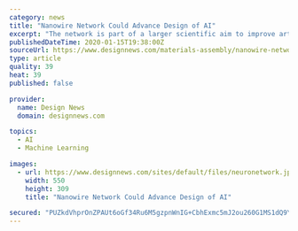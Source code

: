 ```yaml
---
category: news
title: "Nanowire Network Could Advance Design of AI"
excerpt: "The network is part of a larger scientific aim to improve artificial intelligence through what’s called neuromorphic computing ... citing some recent developments in the areas such as the development of neural chips such as the Intel’s Nervana and IBM’s True North Chip. “These challenges are based on emulating biological signals ..."
publishedDateTime: 2020-01-15T19:38:00Z
sourceUrl: https://www.designnews.com/materials-assembly/nanowire-network-could-advance-design-ai/28352047362190
type: article
quality: 39
heat: 39
published: false

provider:
  name: Design News
  domain: designnews.com

topics:
  - AI
  - Machine Learning

images:
  - url: https://www.designnews.com/sites/default/files/neuronetwork.jpg
    width: 550
    height: 309
    title: "Nanowire Network Could Advance Design of AI"

secured: "PUZkdVhprOnZPAUt6oGf34Ru6M5gzpnWnIG+CbhExmc5mJ2ou260G1MS1dQ9Y18JOIsn4Jc/Mqfqds9nNGG7jCJv5gMQuaWFlLhzzTTuZri6/I6wSTYbybyKNojNQjCuZ180DrLeIHpm0xtvMZke4gcqt0EZKQ9f37aKwSdFRjQuIkIkwxGsxnym4VOehkZQIs9ZT1rnV2oN1Qz9Kwtn0dMwbirJbeFQAVRzI5cgmgCVqBP+oD8gUOPN8RNDSLER2lGGGTs0gxBiwO8Keqvlp/OZd8i7QJHEQankWniB0/M=;VRRCxFG7rmaCKJnnJXRRUw=="
---
```


